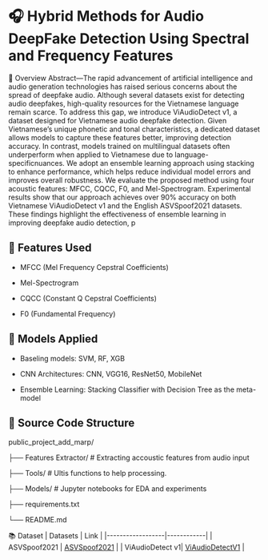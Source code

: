 # 🎧  Hybrid Methods for Audio DeepFake Detection Using Spectral and Frequency Features

📌 Overview
Abstract—The rapid advancement of artificial intelligence and audio generation technologies has raised serious concerns about the spread of deepfake audio. Although several datasets exist for detecting audio deepfakes, high-quality resources for the Vietnamese language remain scarce. To address this gap, we introduce ViAudioDetect v1, a dataset designed for Vietnamese audio deepfake detection. Given Vietnamese’s unique phonetic and tonal characteristics, a dedicated dataset allows models to capture these features better, improving detection accuracy. In contrast, models trained on multilingual datasets often underperform when applied to Vietnamese due to language-specificnuances. We adopt an ensemble learning approach using stacking to enhance performance, which helps reduce individual model errors and improves overall robustness. We evaluate the proposed method using four acoustic features: MFCC, CQCC, F0, and Mel-Spectrogram. Experimental results show that our approach achieves over 90% accuracy on both Vietnamese ViAudioDetect v1 and the English ASVSpoof2021 datasets. These findings highlight the effectiveness of ensemble learning in improving deepfake audio detection, p

 ## 🧪 Features Used
- MFCC (Mel Frequency Cepstral Coefficients)

- Mel-Spectrogram

- CQCC (Constant Q Cepstral Coefficients)

- F0 (Fundamental Frequency)

## 🧠 Models Applied

- Baseling models: SVM, RF, XGB
  
- CNN Architectures: CNN, VGG16, ResNet50, MobileNet

- Ensemble Learning: Stacking Classifier with Decision Tree as the meta-model


## 📁 Source Code Structure

public_project_add_marp/

├── Features Extractor/   # Extracting accoustic features from audio input

├── Tools/                # Ultis functions to help processing.

├── Models/             # Jupyter notebooks for EDA and experiments

├── requirements.txt       

└── README.md

📚 Dataset
| Datasets          | Link |
|------------------|------------|
| ASVSpoof2021  |  [ASVSpoof2021](https://www.asvspoof.org/index2021.html)     |
|  ViAudioDetect v1| [ViAudioDetectV1](https://drive.google.com/file/d/1bBJgSXIdQliAYTxGbnMvkDEYu8mCZN7O/view?usp=sharing)   |


